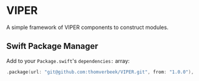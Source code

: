 # VIPER

A simple framework of VIPER components to construct modules.

## Swift Package Manager

Add to your `Package.swift`'s `dependencies:` array:

```swift
.package(url: "git@github.com:thomverbeek/VIPER.git", from: "1.0.0"),
```
